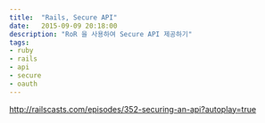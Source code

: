 ```yaml
---
title:  "Rails, Secure API"
date:   2015-09-09 20:18:00
description: "RoR 을 사용하여 Secure API 제공하기"
tags: 
- ruby
- rails
- api
- secure
- oauth
---
```


http://railscasts.com/episodes/352-securing-an-api?autoplay=true
